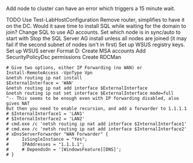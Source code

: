
Add node to cluster can have an error which triggers a 15 minute wait.

TODO
    Use Test-LabHostConfiguration
    Remove router, simplifies to have it on the DC.
    Would it save time to install SQL while waiting for the domain to join? Change SQL to use AD accounts.
    Set which node is in sync/auto to start with
    Stop the SQL Server AG install unless all nodes are joined (it may fail if the second subnet of nodes isn't in first)
    Set up WSUS registry keys. Set up WSUS server
    Format D:
    Create MSA accounts
        Add SecurityPolicyDsc permissions
        Create RDCMan

    # Give two options, either IP Forwarding (no WAN) or
    Install-RemoteAccess -VpnType Vpn
    &netsh routing ip nat install
    $ExternalInterface = 'WAN'
    &netsh routing ip nat add interface $ExternalInterface
    &netsh routing ip nat set interface $ExternalInterface mode=full
    ^-- This seems to be enough even with IP forwarding disabled, also gives NAT
    But then you need to enable recursion, and add a forwarder to 1.1.1.1
    # $InternalInterface1 = 'LAN1'
    # $InternalInterface2 = 'LAN2'
    # cmd.exe /c 'netsh routing ip nat add interface $InternalInterface1'
    # cmd.exe /c 'netsh routing ip nat add interface $InternalInterface2'
    # xDnsServerForwarder "WAN Forwarder" {
    #     IsSingleInstance = "Yes";
    #     IPAddresses = "1.1.1.1";
    #     # DependsOn = '[WindowsFeature][DNS]';
    # }
